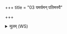 +++
title = "03 यमर्यमन् पतिमस्यै"

+++
<details><summary>मूलम् (WS)</summary>

यमर्यमन् पतिमस्यै दिदेशिथ जने चित् सन्तं तमिहा वहासि ।  
सुमङ्गल्यपतिघ्नी सुशेवा रायस्पोषेण तमिषा सचस्व ॥ ३ ॥
</details>